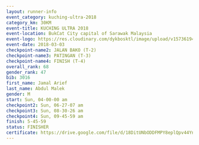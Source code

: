 ```yaml
--- 
layout: runner-info 
event_category: kuching-ultra-2018 
category_km: 30KM 
event-title: KUCHING ULTRA 2018 
event-location: BukCat City capital of Sarawak Malaysia 
event-logo: https://res.cloudinary.com/dykbosktl/image/upload/v1573619473/Logo/kuching-ultra-2018-logo_tlpvm5.png 
event-date: 2018-03-03 
checkpoint-name2: JALAN BAKO (T-2) 
checkpoint-name3: PATINGAN (T-3) 
checkpoint-name4: FINISH (T-4) 
overall_rank: 68
gender_rank: 47
bib: 3016
first_name: Jamal Arief
last_name: Abdul Malek
gender: M
start: Sun, 04-00-00 am
checkpoint2: Sun, 06-27-07 am
checkpoint3: Sun, 08-30-26 am
checkpoint4: Sun, 09-45-59 am
finish: 5-45-59
status: FINISHER
certificate: https://drive.google.com/file/d/18DitUNbODDFMPY8eplQpv44Yno6EVdk/view?usp=sharing
--- 
```

